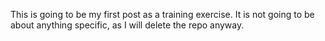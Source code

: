 This is going to be my first post as a training exercise.
It is not going to be about anything specific, as I will delete the repo anyway.
